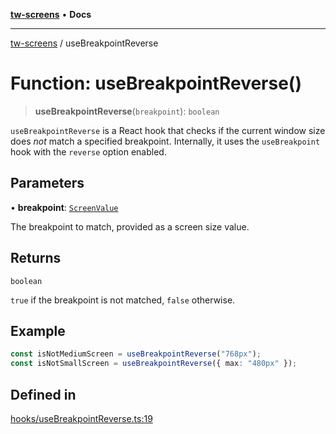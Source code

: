 [**tw-screens**](../README.md) • **Docs**

***

[tw-screens](../globals.md) / useBreakpointReverse

# Function: useBreakpointReverse()

> **useBreakpointReverse**(`breakpoint`): `boolean`

`useBreakpointReverse` is a React hook that checks if the current window size
does *not* match a specified breakpoint. Internally, it uses the `useBreakpoint`
hook with the `reverse` option enabled.

## Parameters

• **breakpoint**: [`ScreenValue`](../type-aliases/ScreenValue.md)

The breakpoint to match, provided as a screen size value.

## Returns

`boolean`

`true` if the breakpoint is not matched, `false` otherwise.

## Example

```typescript
const isNotMediumScreen = useBreakpointReverse("768px");
const isNotSmallScreen = useBreakpointReverse({ max: "480px" });
```

## Defined in

[hooks/useBreakpointReverse.ts:19](https://github.com/saoudi-h/tw-screens/blob/a1ea34fff45e5eeab9ecdc2f92def89c098aafa0/src/hooks/useBreakpointReverse.ts#L19)

